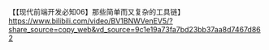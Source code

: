 【【现代前端开发必知06】那些简单而又复杂的工具链】 https://www.bilibili.com/video/BV1BNWVenEV5/?share_source=copy_web&vd_source=9c1e19a73fa7bd23bb37aa8d7467d862













